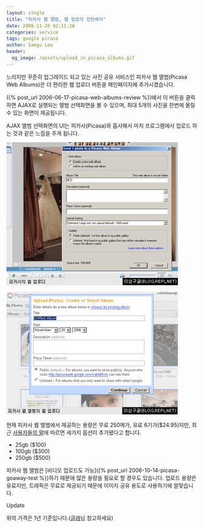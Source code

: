 ```yaml
---
layout: single
title: "피카사 웹 앨범, 웹 업로더 전진배치"
date: 2006-11-20 02:11:28
categories: service
tags: google picasa
author: Samgu Lee
header:
  og_image: /assets/upload_in_picasa_albums.gif
---
```


느리지만 꾸준히 업그레이드 되고 있는 사진 공유 서비스인 피카사 웹 앨범(Picasa Web Albums)은 더 편리한 웹 업로더 버튼을 메인페이지에 추가시켰습니다.

({% post_url 2006-06-17-picasa-web-albums-review %})에서 이 버튼을 클릭하면 AJAX로 실행되는 앨범 선택화면을 볼 수 있으며, 최대 5개의 사진을 한번에 올릴 수 있는 화면이 제공됩니다.

AJAX 앨범 선택화면의 UI는 피카사(Picasa)와 흡사해서 마치 프로그램에서 업로드 하는 것과 같은 느낌을 주게 됩니다.

![피카사 웹 업로더](/assets/upload_in_picasa.gif)

![피카사 웹 앨범의 웹 업로더](/assets/upload_in_picasa_albums.gif)

현재 피카사 웹 앨범에서 제공하는 용량은 무료 250메가, 유료 6기가($24.95)지만, 최근 [사용자들의 말](http://blog.outer-court.com/forum/76404.html)에 따르면 세가지 옵션이 추가됐다고 합니다.

- 25gb ($100)
- 100gb ($300)
- 250gb ($500)

피카사 웹 앨범은 [비디오 업로드도 가능]({% post_url 2006-10-14-picasa-goaway-test %})하기 때문에 많은 용량을 필요로 할 경우도 있습니다. 업로드 용량은 유료지만, 트래픽은 무료로 제공되기 때문에 이미지 공유 용도로 사용하기에 알맞습니다.

Update

위의 가격은 1년 기준입니다.([글래](http://glass.tistory.com/)님 참고하세요)

